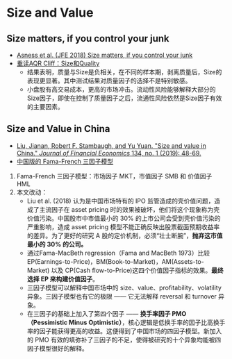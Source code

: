 # Size and Value

## Size matters, if you control your junk

- [Asness et al. (JFE 2018) Size matters, if you control your junk](https://www.sciencedirect.com/science/article/pii/S0304405X18301326)
- [重读AQR Cliff：Size和Quality](https://mp.weixin.qq.com/s/c3WzWKFvs7uwb-NW5Dr4GQ)
  - 结果表明，质量与Size是负相关，在不同的样本期，剥离质量后，Size的表现更显著。其中测试结果对质量因子的选择不是特别敏感。
  - 小盘股有高交易成本，更高的市场冲击。流动性风险能够解释大部分的Size因子，即使在控制了质量因子之后，流通性风险依然是Size因子有效的主要因素。

## Size and Value in China

- [Liu, Jianan, Robert F. Stambaugh, and Yu Yuan. "Size and value in China." *Journal of Financial Economics* 134, no. 1 (2019): 48-69.](https://www.sciencedirect.com/science/article/pii/S0304405X19300625)
- [中国版的 Fama-French 三因子模型](https://zhuanlan.zhihu.com/p/48728998)



1. Fama-French 三因子模型：市场因子 MKT，市值因子 SMB 和 价值因子HML
2. 本文改动：
   - Liu et al. (2018) 认为是中国市场特有的 IPO 监管造成的壳价值问题，造成了主流因子在 asset pricing 时的效果被破坏，他们将这个现象称为壳价值污染。中国股市中市值最小的 30% 的上市公司会受到壳价值污染的严重影响，造成 asset pricing 模型不能正确反映出股票截面预期收益率的差异。为了更好的研究 A 股的定价机制，必须“壮士断腕”，**抛弃这市值最小的 30% 的公司。**
   - 通过Fama-MacBeth regression（Fama and MacBeth 1973）比较 EP(Earnings-to-Price)，BM(Book-to-Market)，AM(Assets-to-Market) 以及 CP(Cash flow-to-Price)这四个价值因子指标的效果。**最终选择 EP 来构建价值因子**。
   - 三因子模型可以解释中国市场中的 size、value、profitability、volatility 异象。三因子模型也有它的极限 —— 它无法解释 reversal 和 turnover 异象。
   - 在三因子的基础上加入了第四个因子 —— **换手率因子 PMO（Pessimistic Minus Optimistic）**，核心逻辑是低换手率的因子比高换手率的因子能获得更高的收益。这便得到了中国市场的四因子模型。新加入的 PMO 有效的填弥补了三因子的不足，使得被研究的十个异象均能被四因子模型很好的解释。